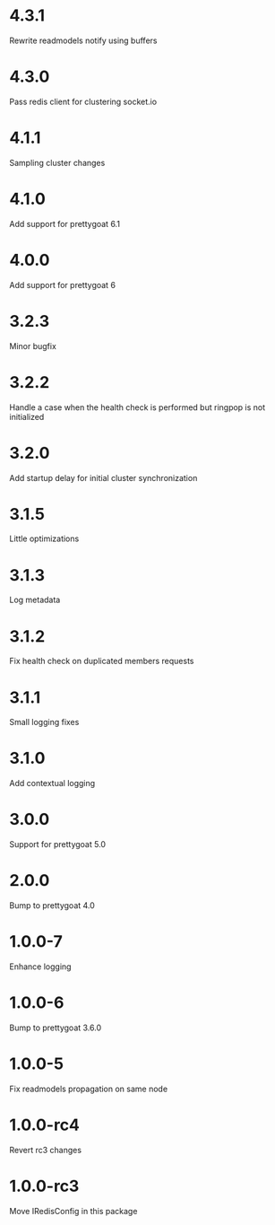 # 4.3.1

Rewrite readmodels notify using buffers

# 4.3.0

Pass redis client for clustering socket.io

# 4.1.1

Sampling cluster changes

# 4.1.0

Add support for prettygoat 6.1

# 4.0.0

Add support for prettygoat 6

# 3.2.3

Minor bugfix

# 3.2.2

Handle a case when the health check is performed but ringpop is not initialized

# 3.2.0

Add startup delay for initial cluster synchronization

# 3.1.5

Little optimizations

# 3.1.3

Log metadata

# 3.1.2

Fix health check on duplicated members requests

# 3.1.1

Small logging fixes

# 3.1.0

Add contextual logging

# 3.0.0

Support for prettygoat 5.0

# 2.0.0

Bump to prettygoat 4.0

# 1.0.0-7

Enhance logging

# 1.0.0-6

Bump to prettygoat 3.6.0

# 1.0.0-5

Fix readmodels propagation on same node

# 1.0.0-rc4

Revert rc3 changes

# 1.0.0-rc3

Move IRedisConfig in this package
